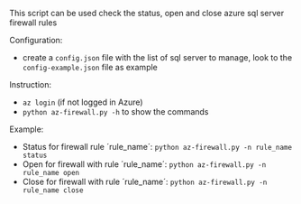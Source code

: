 This script can be used check the status, open and close azure sql server firewall rules

Configuration:
- create a `config.json` file with the list of sql server to manage, look to the `config-example.json` file as example

Instruction:
- `az login` (if not logged in Azure)
- `python az-firewall.py -h` to show the commands

Example:
- Status for firewall rule ´rule_name´: `python az-firewall.py -n rule_name status`
- Open for firewall with rule ´rule_name´: `python az-firewall.py -n rule_name open`
- Close for firewall with rule ´rule_name´: `python az-firewall.py -n rule_name close`
